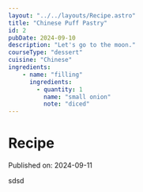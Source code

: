 ```yaml
---
layout: "../../layouts/Recipe.astro"
title: "Chinese Puff Pastry"
id: 2
pubDate: 2024-09-10
description: "Let's go to the moon."
courseType: "dessert"
cuisine: "Chinese"
ingredients:
    - name: "filling"
      ingredients:
        - quantity: 1
          name: "small onion"
          note: "diced"
---
```

# Recipe

Published on: 2024-09-11

sdsd